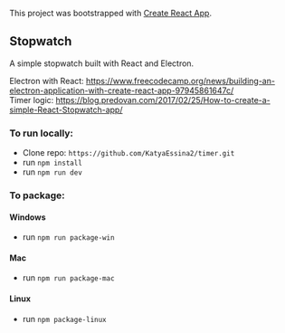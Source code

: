 This project was bootstrapped with [Create React App](https://github.com/facebook/create-react-app).

## Stopwatch

A simple stopwatch built with React and Electron.

Electron with React: https://www.freecodecamp.org/news/building-an-electron-application-with-create-react-app-97945861647c/ <br/>
Timer logic: https://blog.predovan.com/2017/02/25/How-to-create-a-simple-React-Stopwatch-app/

### To run locally:

- Clone repo: `https://github.com/KatyaEssina2/timer.git`
- run `npm install`
- run `npm run dev`

### To package:

#### Windows

- run `npm run package-win`

#### Mac

- run `npm run package-mac`

#### Linux

- run `npm package-linux`
